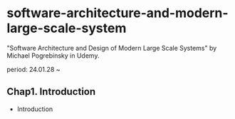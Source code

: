# software-architecture-and-modern-large-scale-system
"Software Architecture and Design of Modern Large Scale Systems" by Michael Pogrebinsky in Udemy.

period:  24.01.28 ~ 


## Chap1. Introduction
- Introduction


